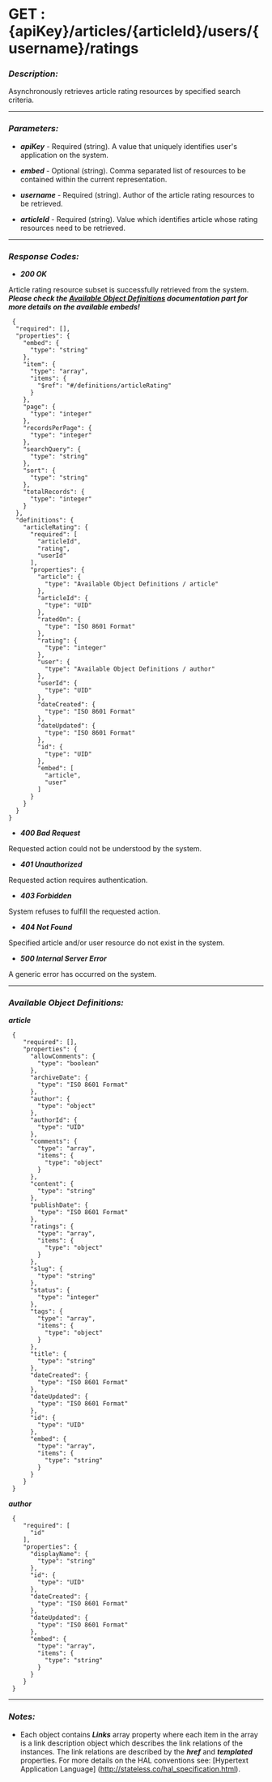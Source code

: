 
# GET : {apiKey}/articles/{articleId}/users/{username}/ratings 

### *Description:* 
Asynchronously retrieves article rating resources by specified search criteria. 



* * *
### *Parameters:*


- ***apiKey*** - Required (string). A value that uniquely identifies user&#39;s application on the system. 


- ***embed*** - Optional (string). Comma separated list of resources to be contained within the current representation. 


- ***username*** - Required (string). Author of the article rating resources to be retrieved. 


- ***articleId*** - Required (string). Value which identifies article whose rating resources need to be retrieved. 


* * *
### *Response Codes:*


- ***200  OK*** 

 Article rating resource subset is successfully retrieved from the system. 
 ***Please check the [Available Object Definitions](#available-object-definitions) documentation part for more details on the available embeds!*** 

```
 {
  "required": [],
  "properties": {
    "embed": {
      "type": "string"
    },
    "item": {
      "type": "array",
      "items": {
        "$ref": "#/definitions/articleRating"
      }
    },
    "page": {
      "type": "integer"
    },
    "recordsPerPage": {
      "type": "integer"
    },
    "searchQuery": {
      "type": "string"
    },
    "sort": {
      "type": "string"
    },
    "totalRecords": {
      "type": "integer"
    }
  },
  "definitions": {
    "articleRating": {
      "required": [
        "articleId",
        "rating",
        "userId"
      ],
      "properties": {
        "article": {
          "type": "Available Object Definitions / article"
        },
        "articleId": {
          "type": "UID"
        },
        "ratedOn": {
          "type": "ISO 8601 Format"
        },
        "rating": {
          "type": "integer"
        },
        "user": {
          "type": "Available Object Definitions / author"
        },
        "userId": {
          "type": "UID"
        },
        "dateCreated": {
          "type": "ISO 8601 Format"
        },
        "dateUpdated": {
          "type": "ISO 8601 Format"
        },
        "id": {
          "type": "UID"
        },
        "embed": [
          "article",
          "user"
        ]
      }
    }
  }
} 

```

- ***400  Bad Request*** 

 Requested action could not be understood by the system. 


- ***401  Unauthorized*** 

 Requested action requires authentication. 


- ***403  Forbidden*** 

 System refuses to fulfill the requested action. 


- ***404  Not Found*** 

 Specified article and/or user resource do not exist in the system. 


- ***500  Internal Server Error*** 

 A generic error has occurred on the system. 



* * *
### *Available Object Definitions:*

***article***

```
 {
    "required": [],
    "properties": {
      "allowComments": {
        "type": "boolean"
      },
      "archiveDate": {
        "type": "ISO 8601 Format"
      },
      "author": {
        "type": "object"
      },
      "authorId": {
        "type": "UID"
      },
      "comments": {
        "type": "array",
        "items": {
          "type": "object"
        }
      },
      "content": {
        "type": "string"
      },
      "publishDate": {
        "type": "ISO 8601 Format"
      },
      "ratings": {
        "type": "array",
        "items": {
          "type": "object"
        }
      },
      "slug": {
        "type": "string"
      },
      "status": {
        "type": "integer"
      },
      "tags": {
        "type": "array",
        "items": {
          "type": "object"
        }
      },
      "title": {
        "type": "string"
      },
      "dateCreated": {
        "type": "ISO 8601 Format"
      },
      "dateUpdated": {
        "type": "ISO 8601 Format"
      },
      "id": {
        "type": "UID"
      },
      "embed": {
        "type": "array",
        "items": {
          "type": "string"
        }
      }
    }
 }
```
***author***

```
 {
    "required": [
      "id"
    ],
    "properties": {
      "displayName": {
        "type": "string"
      },
      "id": {
        "type": "UID"
      },
      "dateCreated": {
        "type": "ISO 8601 Format"
      },
      "dateUpdated": {
        "type": "ISO 8601 Format"
      },
      "embed": {
        "type": "array",
        "items": {
          "type": "string"
        }
      }
    }
 }
```
* * *
### *Notes:* 
- Each object contains ***Links*** array property where each item in the array is a link description object which describes the link relations of the instances. The link relations are described by the ***href*** and ***templated*** properties. For more details on the HAL conventions see: [Hypertext Application Language] (http://stateless.co/hal_specification.html).

